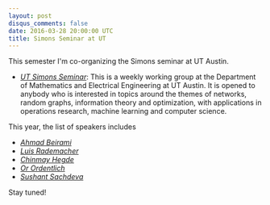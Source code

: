 ```yaml
---
layout: post
disqus_comments: false
date: 2016-03-28 20:00:00 UTC
title: Simons Seminar at UT
---
```


This semester I'm co-organizing the Simons seminar at UT Austin.

- [*UT Simons Seminar*](https://sites.google.com/site/utssspring16/): This is a weekly working group at the Department of Mathematics and Electrical 
Engineering at UT Austin. It is opened to anybody who is interested in topics around the 
themes of networks, random graphs, information theory and optimization, with applications 
in operations research, machine learning and computer science. 

This year, the list of speakers includes 
+ [*Ahmad Beirami*](www.mit.edu/~beirami/)
+ [*Luis Rademacher*](web.cse.ohio-state.edu/~lrademac/)
+ [*Chinmay Hegde*](http://home.engineering.iastate.edu/~chinmay/)
+ [*Or Ordentlich*](www.mit.edu/~ordent/)
+ [*Sushant Sachdeva*](http://www.cs.yale.edu/homes/sachdeva/)

Stay tuned!
